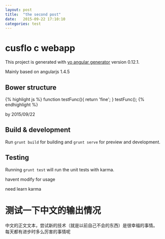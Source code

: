 ```yaml
---
layout: post
title:  "the second post"
date:   2015-09-22 17:10:10
categories: test
---
```

# cusflo c webapp

This project is generated with [yo angular generator](https://github.com/yeoman/generator-angular)
version 0.12.1.

Mainly based on angularjs 1.4.5

## Bower structure
{% highlight js %}
function testFunc(){
  return 'fine';
}
testFunc();
{% endhighlight %}
  
by 2015/09/22

## Build & development

Run `grunt build` for building and `grunt serve` for preview and development.

## Testing

Running `grunt test` will run the unit tests with karma.

havent modify for usage

need learn karma


# 测试一下中文的输出情况

中文的正文文本，尝试新的技术（就是以前自己不会的东西）是很幸福的事情。
每天都有进步时多么厉害的事情呢

